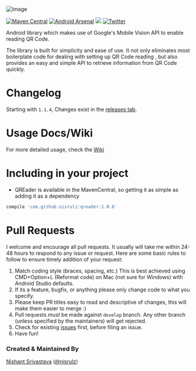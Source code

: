 ![Image](https://github.com/nisrulz/qreader/blob/master/img/github_banner.png)


[![Maven Central](https://maven-badges.herokuapp.com/maven-central/com.github.nisrulz/qreader/badge.svg)](https://maven-badges.herokuapp.com/maven-central/com.github.nisrulz/qreader) [![Android Arsenal](https://img.shields.io/badge/Android%20Arsenal-QREader-green.svg?style=true)](https://android-arsenal.com/details/1/3478) <a href="http://www.methodscount.com/?lib=com.github.nisrulz%3Aqreader%3A1.0.6"><img src="https://img.shields.io/badge/Size-10 KB-e91e63.svg"/></a> [![Twitter](https://img.shields.io/badge/Twitter-@nisrulz-blue.svg?style=flat)](http://twitter.com/nisrulz)

Android library which makes use of Google's Mobile Vision API to enable reading QR Code.

The library is built for simplicity and ease of use. It not only eliminates most boilerplate code for dealing with setting up QR Code reading , but also provides an easy and simple API to retrieve information from QR Code quickly.

# Changelog

Starting with `1.1.4`, Changes exist in the [releases tab](https://github.com/nisrulz/qreader/releases).

# Usage Docs/Wiki
For more detailed usage, check the [Wiki](https://github.com/nisrulz/qreader/wiki)

# Including in your project
- QREader is available in the MavenCentral, so getting it as simple as adding it as a dependency
```gradle
compile 'com.github.nisrulz:qreader:1.0.6'
```

# Pull Requests
I welcome and encourage all pull requests. It usually will take me within 24-48 hours to respond to any issue or request. Here are some basic rules to follow to ensure timely addition of your request:
  1. Match coding style (braces, spacing, etc.) This is best achieved using CMD+Option+L (Reformat code) on Mac (not sure for Windows) with Android Studio defaults.
  2. If its a feature, bugfix, or anything please only change code to what you specify.
  3. Please keep PR titles easy to read and descriptive of changes, this will make them easier to merge :)
  4. Pull requests _must_ be made against `develop` branch. Any other branch (unless specified by the maintainers) will get rejected.
  5. Check for existing [issues](https://github.com/nisrulz/qreader/issues) first, before filing an issue.  
  6. Have fun!

### Created & Maintained By
[Nishant Srivastava](https://github.com/nisrulz) ([@nisrulz](https://www.twitter.com/nisrulz))